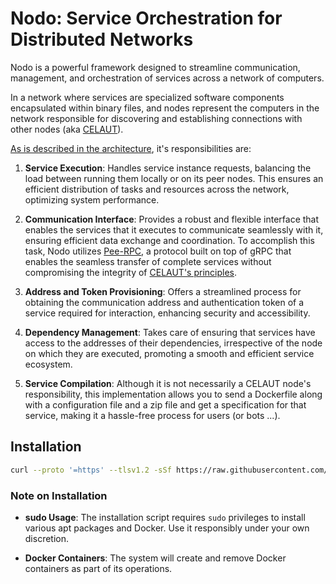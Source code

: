 # Nodo: Service Orchestration for Distributed Networks

Nodo is a powerful framework designed to streamline communication, management, and orchestration of services 
across a network of computers. 

In a network where
services are specialized software components encapsulated within binary files, and nodes represent the computers in 
the network responsible for discovering and establishing connections with other nodes 
(aka [CELAUT](https://github.com/celaut-project/celaut-architecture/blob/master/README.md)).

[As is described in the architecture](https://github.com/celaut-project/celaut-architecture/blob/master/README.md#node-responsabilities), 
it's responsibilities are:

1. **Service Execution**: Handles service instance requests, balancing the load between running them 
locally or on its peer nodes. This ensures an efficient distribution of tasks and resources across the network, 
optimizing system performance.

2. **Communication Interface**: Provides a robust and flexible interface that enables the services that it executes
to communicate seamlessly with it, ensuring efficient data exchange and coordination. To accomplish this task, Nodo utilizes  [Pee-RPC](https://github.com/pee-rpc-protocol/pee-rpc),
a protocol built on top of gRPC that enables the seamless transfer of complete services without compromising the integrity of [CELAUT's principles](https://github.com/celaut-project/celaut-architecture/blob/master/README.md#principles).

3. **Address and Token Provisioning**: Offers a streamlined process for obtaining the communication address and 
authentication token of a service required for interaction, enhancing security and accessibility.

4. **Dependency Management**: Takes care of ensuring that services have access to the addresses of their 
dependencies, irrespective of the node on which they are executed, promoting a smooth and efficient service ecosystem.

5. **Service Compilation**: Although it is not necessarily a CELAUT node's responsibility, this implementation allows you to send
a Dockerfile along with a configuration file and a zip file and get a specification for that service, making it a hassle-free process for users (or bots ...).


## Installation

```bash
curl --proto '=https' --tlsv1.2 -sSf https://raw.githubusercontent.com/celaut-project/nodo/master/install.sh | sudo sh
```

### Note on Installation

- **sudo Usage**: The installation script requires `sudo` privileges to install various apt packages and Docker. Use it responsibly under your own discretion.

- **Docker Containers**: The system will create and remove Docker containers as part of its operations.
